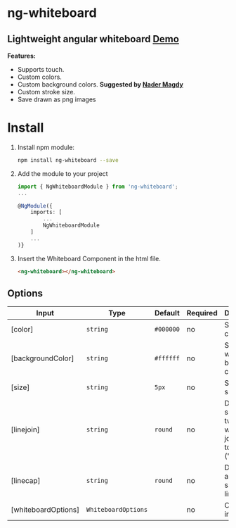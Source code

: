 # ng-whiteboard

## Lightweight angular whiteboard [Demo](https://mostafazke.github.io/ng-whiteboard/ 'ng-whiteboard Demo')

**Features:**

- Supports touch.
- Custom colors.
- Custom background colors. **Suggested by [Nader Magdy](https://github.com/nader-magdy 'Nader Magdy')**
- Custom stroke size.
- Save drawn as png images

# Install

1. Install npm module:

   ```bash
   npm install ng-whiteboard --save
   ```

2. Add the module to your project

    ```typescript
    import { NgWhiteboardModule } from 'ng-whiteboard';
    ...

    @NgModule({
        imports: [
            ...
            NgWhiteboardModule
        ]
        ...
    )}
    ```

3. Insert the Whiteboard Component in the html file.

    ```html
    <ng-whiteboard></ng-whiteboard>
    ```

## Options

| Input               | Type                | Default                        | Required | Description                                                 |
| ------------------- | ------------------- | ------------------------------ | -------- | ----------------------------------------------------------- |
| [color]             | `string`            | `#000000`                      | no       | Set brush color |
| [backgroundColor]   | `string`            | `#ffffff`                      | no       | Set whiteboard background color |
| [size]              | `string`            | `5px`                          | no       | Set brush size |
| [linejoin]          | `string`            | `round`                        | no       | Define the shape of two lines when joined together ('miter' | 'round' | 'bevel' | 'miter-clip' | 'arcs') |
| [linecap]           | `string`            | `round`                        | no       | Define start and end shape of line ('butt'                  | 'square' | 'round') |
| [whiteboardOptions] | `WhiteboardOptions` |                                | no       | Object of all inputs |
